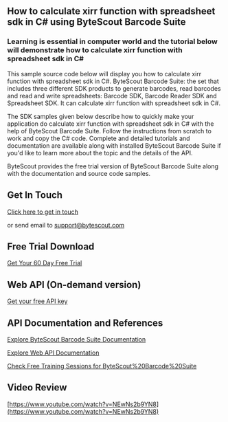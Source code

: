 ## How to calculate xirr function with spreadsheet sdk in C# using ByteScout Barcode Suite

### Learning is essential in computer world and the tutorial below will demonstrate how to calculate xirr function with spreadsheet sdk in C#

This sample source code below will display you how to calculate xirr function with spreadsheet sdk in C#. ByteScout Barcode Suite: the set that includes three different SDK products to generate barcodes, read barcodes and read and write spreadsheets: Barcode SDK, Barcode Reader SDK and Spreadsheet SDK. It can calculate xirr function with spreadsheet sdk in C#.

The SDK samples given below describe how to quickly make your application do calculate xirr function with spreadsheet sdk in C# with the help of ByteScout Barcode Suite. Follow the instructions from scratch to work and copy the C# code. Complete and detailed tutorials and documentation are available along with installed ByteScout Barcode Suite if you'd like to learn more about the topic and the details of the API.

ByteScout provides the free trial version of ByteScout Barcode Suite along with the documentation and source code samples.

## Get In Touch

[Click here to get in touch](https://bytescout.zendesk.com/hc/en-us/requests/new?subject=ByteScout%20Barcode%20Suite%20Question)

or send email to [support@bytescout.com](mailto:support@bytescout.com?subject=ByteScout%20Barcode%20Suite%20Question) 

## Free Trial Download

[Get Your 60 Day Free Trial](https://bytescout.com/download/web-installer?utm_source=github-readme)

## Web API (On-demand version)

[Get your free API key](https://pdf.co/documentation/api?utm_source=github-readme)

## API Documentation and References

[Explore ByteScout Barcode Suite Documentation](https://bytescout.com/documentation/index.html?utm_source=github-readme)

[Explore Web API Documentation](https://pdf.co/documentation/api?utm_source=github-readme)

[Check Free Training Sessions for ByteScout%20Barcode%20Suite](https://academy.bytescout.com/)

## Video Review

[https://www.youtube.com/watch?v=NEwNs2b9YN8](https://www.youtube.com/watch?v=NEwNs2b9YN8)